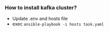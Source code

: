 ### How to install kafka cluster?

- Update .env and hosts file
- exec `ansible-playbook -i hosts task.yaml`
